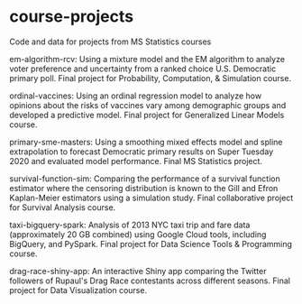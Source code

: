 # course-projects
Code and data for projects from MS Statistics courses

em-algorithm-rcv: Using a mixture model and the EM algorithm to analyze voter preference and uncertainty from a ranked choice U.S. Democratic primary poll. Final project for Probability, Computation, & Simulation course.

ordinal-vaccines: Using an ordinal regression model to analyze how opinions about the risks of vaccines vary among demographic groups and developed a predictive model. Final project for Generalized Linear Models course.

primary-sme-masters: Using a smoothing mixed effects model and spline extrapolation to forecast Democratic primary results on Super Tuesday 2020 and evaluated model performance. Final MS Statistics project.

survival-function-sim: Comparing the performance of a survival function estimator where the censoring distribution is known to the Gill and Efron Kaplan-Meier estimators using a simulation study. Final collaborative project for Survival Analysis course.

taxi-bigquery-spark: Analysis of 2013 NYC taxi trip and fare data (approximately 20 GB combined) using Google Cloud tools, including BigQuery, and PySpark. Final project for Data Science Tools & Programming course.

drag-race-shiny-app: An interactive Shiny app comparing the Twitter followers of Rupaul's Drag Race contestants across different seasons. Final project for Data Visualization course.
